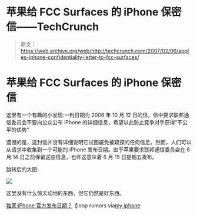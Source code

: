 # 苹果给 FCC Surfaces 的 iPhone 保密信——TechCrunch

> 原文：<https://web.archive.org/web/http://techcrunch.com/2007/02/06/apples-iphone-confidentiality-letter-to-fcc-surfaces/>

# 苹果给 FCC Surfaces 的 iPhone 保密信

这里有一个有趣的小发现:一封日期为 2006 年 10 月 12 日的信，信中要求联邦通信委员会不要向公众公布 iPhone 的详细信息，希望以此防止竞争对手获得“不公平的优势”

遗憾的是，这封信并没有详细说明它试图避免被窥探的任何信息。然而，人们可以从请求中收集到一个可能的 iPhone 发布日期。由于苹果要求联邦通信委员会在 6 月 14 日之前保留这些信息，也许这意味着 6 月 15 日星期五发布。

跳转后的大图:

![](img/0059823c79188904eced14e0e7fc0ef1.png)

这里没有什么惊天动地的东西，但它仍然是好东西。

[独家:iPhone 官方发布日期？](https://web.archive.org/web/20210225220022/http://looprumors.com/article.php?exclusive-official-iphone-release-date,776881775)【loop rumors via[my iphone](https://web.archive.org/web/20210225220022/http://www.myiphone.com/dear-fcc-with-love-from-apple-06337.php)
